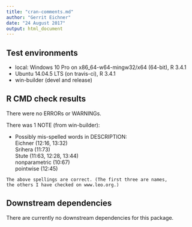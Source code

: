 ```yaml
---
title: "cran-comments.md"
author: "Gerrit Eichner"
date: "24 August 2017"
output: html_document
---
```


## Test environments
* local: Windows 10 Pro on x86_64-w64-mingw32/x64 (64-bit), R 3.4.1
* Ubuntu 14.04.5 LTS (on travis-ci), R 3.4.1
* win-builder (devel and release)

## R CMD check results
There were no ERRORs or WARNINGs. 

There was 1 NOTE (from win-builder):

* Possibly mis-spelled words in DESCRIPTION:  
  Eichner (12:16, 13:32)  
  Srihera (11:73)  
  Stute (11:63, 12:28, 13:44)  
  nonparametric (10:67)  
  pointwise (12:45)  
```
The above spellings are correct. (The first three are names,
the others I have checked on www.leo.org.)
```

## Downstream dependencies
There are currently no downstream dependencies for this
package.
